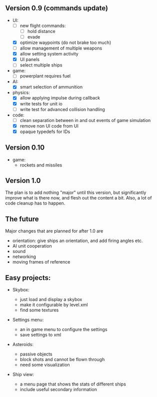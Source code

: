 ## Version 0.9 (commands update)
  * UI:
    - [ ] new flight commands:
      + [ ] hold distance
      + [ ] evade
    - [x] optimize waypoints (do not brake too much)
    - [ ] allow management of multiple weapons
    - [x] allow setting system activity
    - [x] UI panels
    - [ ] select multiple ships
  * game:
    - [ ] powerplant requires fuel
  * AI:
    - [x] smart selection of ammunition
  * physics:
    - [x] allow applying impulse during callback
    - [x] write tests for unit io
    - [ ] write test  for advanced collision handling
  * code:
    - [ ] clean separation between in and out events of game simulation
    - [x] remove non UI code from UI
    - [x] opaque typedefs for IDs
    
## Version 0.10
  * game:
    - rockets and missiles

## Version 1.0
The plan is to add nothing "major" until this version, 
but significantly improve what is there now, and flesh out 
the content a bit. Also, a lot of code cleanup has to happen.

## The future
Major changes that are planned for after 1.0 are
 * orientation: give ships an orientation, and add firing 
    angles etc.
 * AI unit cooperation 
 * sound
 * networking
 * moving frames of reference


## Easy projects:
* Skybox:
  - just load and display a skybox
  - make it configurable by level.xml
  - find some textures

* Settings menu:
  - an in game menu to configure the settings
  - save settings to xml  
  
* Asteroids:
  - passive objects
  - block shots and cannot be flown through
  - need some visualization

* Ship view:
  - a menu page that shows the stats of different ships
  - include useful secondary information

